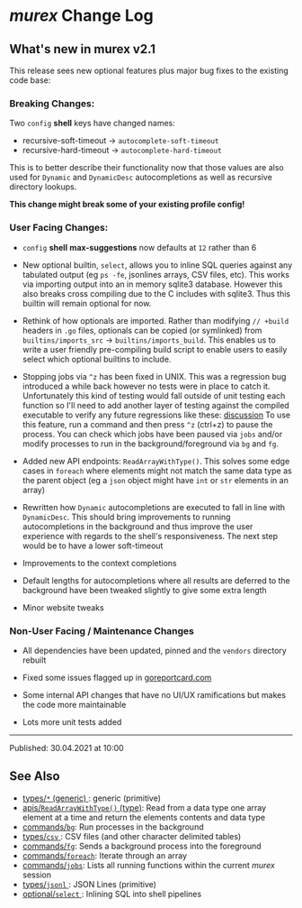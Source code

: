 # _murex_ Change Log

## What's new in murex v2.1

This release sees new optional features plus major bug fixes to the existing
code base:

### Breaking Changes:

Two `config` **shell** keys have changed names:

* recursive-soft-timeout -> `autocomplete-soft-timeout`
* recursive-hard-timeout -> `autocomplete-hard-timeout`

This is to better describe their functionality now that those values are
also used for `Dynamic` and `DynamicDesc` autocompletions as well as
recursive directory lookups.

**This change might break some of your existing profile config!**

### User Facing Changes:

* `config` **shell** **max-suggestions** now defaults at `12` rather than 6

* New optional builtin, `select`, allows you to inline SQL queries against
  any tabulated output (eg `ps -fe`, jsonlines arrays, CSV files, etc). This
  works via importing output into an in memory sqlite3 database. However this
  also breaks cross compiling due to the C includes with sqlite3. Thus this
  builtin will remain optional for now.

* Rethink of how optionals are imported. Rather than modifying `// +build`
  headers in `.go` files, optionals can be copied (or symlinked) from
  `builtins/imports_src` -> `builtins/imports_build`. This enables us to
  write a user friendly pre-compiling build script to enable users to easily
  select which optional builtins to include.

* Stopping jobs via `^z` has been fixed in UNIX. This was a regression bug
  introduced a while back however no tests were in place to catch it.
  Unfortunately this kind of testing would fall outside of unit testing each
  function so I'll need to add another layer of testing against the compiled
  executable to verify any future regressions like these: [discussion](https://github.com/lmorg/murex/issues/318)
  To use this feature, run a command and then press `^z` (ctrl+z) to pause
  the process. You can check which jobs have been paused via `jobs` and/or
  modify processes to run in the background/foreground via `bg` and `fg`.

* Added new API endpoints: `ReadArrayWithType()`. This solves some edge cases
  in `foreach` where elements might not match the same data type as the parent
  object (eg a `json` object might have `int` or `str` elements in an array)

* Rewritten how `Dynamic` autocompletions are executed to fall in line with
  `DynamicDesc`. This should bring improvements to running autocompletions
  in the background and thus improve the user experience with regards to the
  shell's responsiveness. The next step would be to have a lower soft-timeout

* Improvements to the context completions

* Default lengths for autocompletions where all results are deferred to the
  background have been tweaked slightly to give some extra length

* Minor website tweaks

### Non-User Facing / Maintenance Changes

* All dependencies have been updated, pinned and the `vendors` directory
  rebuilt

* Fixed some issues flagged up in [goreportcard.com](https://goreportcard.com/report/github.com/lmorg/murex)

* Some internal API changes that have no UI/UX ramifications but makes the
  code more maintainable

* Lots more unit tests added

<hr>

Published: 30.04.2021 at 10:00

## See Also

* [types/`*` (generic) ](../types/generic.md):
  generic (primitive)
* [apis/`ReadArrayWithType()` (type)](../apis/ReadArrayWithType.md):
  Read from a data type one array element at a time and return the elements contents and data type
* [commands/`bg`](../commands/bg.md):
  Run processes in the background
* [types/`csv` ](../types/csv.md):
  CSV files (and other character delimited tables)
* [commands/`fg`](../commands/fg.md):
  Sends a background process into the foreground
* [commands/`foreach`](../commands/foreach.md):
  Iterate through an array
* [commands/`jobs`](../commands/fid-list.md):
  Lists all running functions within the current _murex_ session
* [types/`jsonl` ](../types/jsonl.md):
  JSON Lines (primitive)
* [optional/`select` ](../optional/select.md):
  Inlining SQL into shell pipelines